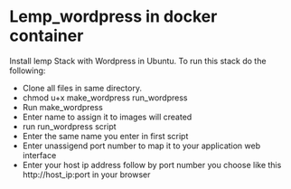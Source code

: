 # Lemp_wordpress in docker container
Install lemp Stack with Wordpress in Ubuntu.
To run this stack do the following:
- Clone all files in same directory.
- chmod u+x make_wordpress run_wordpress
- Run make_wordpress 
- Enter name to assign it to images will created 
- run run_wordpress script 
- Enter the same name you enter in first script
- Enter unassigend port number to map it to your application web interface  
- Enter your host ip address follow by port number you choose like this http://host_ip:port in your browser 
